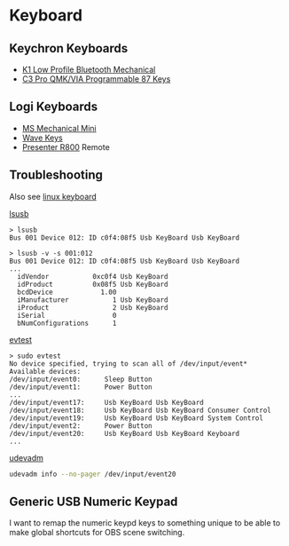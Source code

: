 # Keyboard

## Keychron Keyboards

* [K1 Low Profile Bluetooth Mechanical](keychron/k1.html)
* [C3 Pro QMK/VIA Programmable 87 Keys](./keychron/c3pro.html)

## Logi Keyboards

* [MS Mechanical Mini](logi/ms-mechanical-mini.html)
* [Wave Keys](logi/wave-keys.html)
* [Presenter R800](logi/remote.md) Remote

## Troubleshooting

Also see [linux keyboard](../linux/keyboard.html)

[lsusb](https://linux.die.net/man/8/lsusb)

```
> lsusb
Bus 001 Device 012: ID c0f4:08f5 Usb KeyBoard Usb KeyBoard

> lsusb -v -s 001:012
Bus 001 Device 012: ID c0f4:08f5 Usb KeyBoard Usb KeyBoard
...
  idVendor           0xc0f4 Usb KeyBoard
  idProduct          0x08f5 Usb KeyBoard
  bcdDevice            1.00
  iManufacturer           1 Usb KeyBoard
  iProduct                2 Usb KeyBoard
  iSerial                 0
  bNumConfigurations      1
```

[evtest](https://manpages.ubuntu.com/manpages/trusty/man1/evtest.1.html)

```
> sudo evtest
No device specified, trying to scan all of /dev/input/event*
Available devices:
/dev/input/event0:      Sleep Button
/dev/input/event1:      Power Button
...
/dev/input/event17:     Usb KeyBoard Usb KeyBoard
/dev/input/event18:     Usb KeyBoard Usb KeyBoard Consumer Control
/dev/input/event19:     Usb KeyBoard Usb KeyBoard System Control
/dev/input/event2:      Power Button
/dev/input/event20:     Usb KeyBoard Usb KeyBoard Keyboard
...
```

[udevadm](https://www.freedesktop.org/software/systemd/man/latest/udevadm.html)

```sh
udevadm info --no-pager /dev/input/event20
```

## Generic USB Numeric Keypad

I want to remap the numeric keypd keys to something unique to be able to make
global shortcuts for OBS scene switching.
